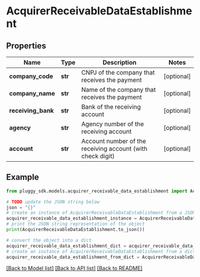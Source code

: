 # AcquirerReceivableDataEstablishment


## Properties

Name | Type | Description | Notes
------------ | ------------- | ------------- | -------------
**company_code** | **str** | CNPJ of the company that receives the payment | [optional] 
**company_name** | **str** | Name of the company that receives the payment | [optional] 
**receiving_bank** | **str** | Bank of the receiving account | [optional] 
**agency** | **str** | Agency number of the receiving account | [optional] 
**account** | **str** | Account number of the receiving account (with check digit) | [optional] 

## Example

```python
from pluggy_sdk.models.acquirer_receivable_data_establishment import AcquirerReceivableDataEstablishment

# TODO update the JSON string below
json = "{}"
# create an instance of AcquirerReceivableDataEstablishment from a JSON string
acquirer_receivable_data_establishment_instance = AcquirerReceivableDataEstablishment.from_json(json)
# print the JSON string representation of the object
print(AcquirerReceivableDataEstablishment.to_json())

# convert the object into a dict
acquirer_receivable_data_establishment_dict = acquirer_receivable_data_establishment_instance.to_dict()
# create an instance of AcquirerReceivableDataEstablishment from a dict
acquirer_receivable_data_establishment_from_dict = AcquirerReceivableDataEstablishment.from_dict(acquirer_receivable_data_establishment_dict)
```
[[Back to Model list]](../README.md#documentation-for-models) [[Back to API list]](../README.md#documentation-for-api-endpoints) [[Back to README]](../README.md)


